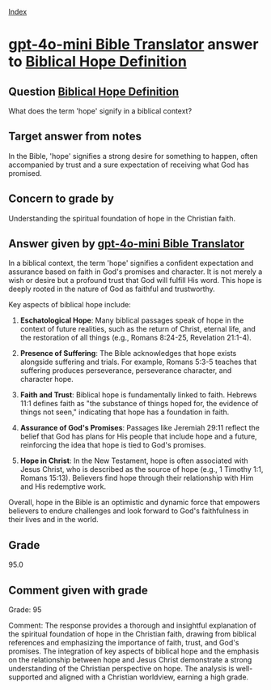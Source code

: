 
[Index](../../index.md)
# [gpt-4o-mini Bible Translator](../../answering_models/gpt-4o-mini_Bible_Translator.md) answer to [Biblical Hope Definition](../../questions/Biblical_Hope_Definition.md)

## Question [Biblical Hope Definition](../../questions/Biblical_Hope_Definition.md)
What does the term 'hope' signify in a biblical context?

## Target answer from notes
In the Bible, 'hope' signifies a strong desire for something to happen, often accompanied by trust and a sure expectation of receiving what God has promised.

## Concern to grade by
Understanding the spiritual foundation of hope in the Christian faith.

## Answer given by [gpt-4o-mini Bible Translator](../../answering_models/gpt-4o-mini_Bible_Translator.md)
In a biblical context, the term 'hope' signifies a confident expectation and assurance based on faith in God's promises and character. It is not merely a wish or desire but a profound trust that God will fulfill His word. This hope is deeply rooted in the nature of God as faithful and trustworthy.

Key aspects of biblical hope include:

1. **Eschatological Hope**: Many biblical passages speak of hope in the context of future realities, such as the return of Christ, eternal life, and the restoration of all things (e.g., Romans 8:24-25, Revelation 21:1-4).

2. **Presence of Suffering**: The Bible acknowledges that hope exists alongside suffering and trials. For example, Romans 5:3-5 teaches that suffering produces perseverance, perseverance character, and character hope.

3. **Faith and Trust**: Biblical hope is fundamentally linked to faith. Hebrews 11:1 defines faith as "the substance of things hoped for, the evidence of things not seen," indicating that hope has a foundation in faith.

4. **Assurance of God's Promises**: Passages like Jeremiah 29:11 reflect the belief that God has plans for His people that include hope and a future, reinforcing the idea that hope is tied to God's promises.

5. **Hope in Christ**: In the New Testament, hope is often associated with Jesus Christ, who is described as the source of hope (e.g., 1 Timothy 1:1, Romans 15:13). Believers find hope through their relationship with Him and His redemptive work.

Overall, hope in the Bible is an optimistic and dynamic force that empowers believers to endure challenges and look forward to God's faithfulness in their lives and in the world.

## Grade
95.0

## Comment given with grade
Grade: 95

Comment: The response provides a thorough and insightful explanation of the spiritual foundation of hope in the Christian faith, drawing from biblical references and emphasizing the importance of faith, trust, and God's promises. The integration of key aspects of biblical hope and the emphasis on the relationship between hope and Jesus Christ demonstrate a strong understanding of the Christian perspective on hope. The analysis is well-supported and aligned with a Christian worldview, earning a high grade.
